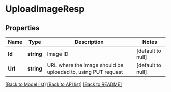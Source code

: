 # UploadImageResp

## Properties
Name | Type | Description | Notes
------------ | ------------- | ------------- | -------------
**Id** | **string** | Image ID | [default to null]
**Url** | **string** | URL where the image should be uploaded to, using PUT request | [default to null]

[[Back to Model list]](../README.md#documentation-for-models) [[Back to API list]](../README.md#documentation-for-api-endpoints) [[Back to README]](../README.md)

